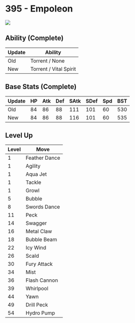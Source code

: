 # 395 - Empoleon
![][395]

## Ability (Complete)

Update | Ability
---    | ---
Old    | Torrent / None
New    | Torrent / Vital Spirit

## Base Stats (Complete)

Update | HP | Atk | Def | SAtk | SDef | Spd | BST
---    | ---| --- | --- | ---  | ---  | --- | ---
Old    | 84 |  86 |  88 |  111  |  101  |  60  |  530
New    | 84 |  86 |  88 |  116  |  101  |  60  |  535

## Level Up

Level | Move
---   | ---
  1   | Feather Dance
  1   | Agility
  1   | Aqua Jet
  1   | Tackle
  1   | Growl
  5   | Bubble
  8   | Swords Dance
 11   | Peck
 14   | Swagger
 16   | Metal Claw
 18   | Bubble Beam
 22   | Icy Wind
 26   | Scald
 30   | Fury Attack
 34   | Mist
 36   | Flash Cannon
 39   | Whirlpool
 44   | Yawn
 49   | Drill Peck
 54   | Hydro Pump

[395]: ../img/pokemon/395.png
